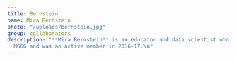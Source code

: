 ```yaml
---
title: Bernstein
name: Mira Bernstein
photo: "/uploads/bernstein.jpg"
group: collaborators
description: "**Mira Bernstein** is an educator and data scientist who helped launch
  MGGG and was an active member in 2016-17.\n"
---
```


